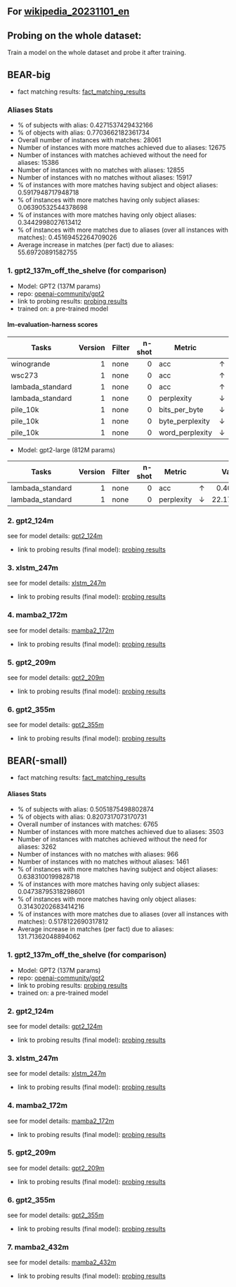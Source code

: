 ## For [wikipedia_20231101_en](https://huggingface.co/datasets/wikimedia/wikipedia)

## Probing on the whole dataset:

Train a model on the whole dataset and probe it after training.

## BEAR-big
- fact matching results: [fact_matching_results](fact_matching_results/BEAR-big/wikimedia_wikipedia_20231101_en)

### Aliases Stats

- % of subjects with alias: 0.4271537429432166
- % of objects with alias: 0.7703662182361734
- Overall number of instances with matches: 28061
- Number of instances with more matches achieved due to aliases: 12675
- Number of instances with matches achieved without the need for aliases: 15386
- Number of instances with no matches with aliases: 12855
- Number of instances with no matches without aliases: 15917
- % of instances with more matches having subject and object aliases: 0.5917948717948718
- % of instances with more matches having only subject aliases: 0.06390532544378698
- % of instances with more matches having only object aliases: 0.3442998027613412
- % of instances with more matches due to aliases (over all instances with matches): 0.45169452264709026
- Average increase in matches (per fact) due to aliases: 55.69720891582755

### 1. gpt2_137m_off_the_shelve (for comparison)

- Model: GPT2 (137M params)
- repo: [openai-community/gpt2](https://huggingface.co/gpt2)
- link to probing results: [probing results](probing_results/BEAR-big/gpt2_137m_off_the_shelve/wikimedia_wikipedia_20231101_en/accuracy_statistics.png)
- trained on: a pre-trained model

#### lm-evaluation-harness scores
|  Tasks   | Version |Filter|n-shot|Metric|   |Value |   |Stderr|
|----------|--------:|------|-----:|------|---|-----:|---|-----:|
|winogrande|       1 |none  |     0|acc   |↑  |0.5162|±  | 0.014|
|wsc273|       1 |none  |     0|acc   |↑  |0.5861|±  |0.0299|
|lambada_standard|       1 |none  |     0|acc       |↑  | 0.2597|±  |0.0061|
|lambada_standard|       1 |none  |     0|perplexity|↓  |93.7302|±  |3.8329|
|pile_10k|       1 |none  |     0|bits_per_byte  |↓  |  1.1745|±  |   N/A|
|pile_10k|       1 |none  |     0|byte_perplexity|↓  |  2.2572|±  |   N/A|
|pile_10k|       1 |none  |     0|word_perplexity|↓  |233.5492|±  |   N/A|


- Model: gpt2-large (812M params)

|     Tasks      | Version |Filter|n-shot|  Metric  |   | Value |   |Stderr|
|----------------|--------:|------|-----:|----------|---|------:|---|-----:|
|lambada_standard|       1 |none  |     0|acc       |↑  | 0.4040|±  |0.0068|
|lambada_standard|       1 |none  |     0|perplexity|↓  |22.1789|±  |0.7740|

### 2. gpt2_124m

see for model details: [gpt2_124m](probing_on_dataset_slices.md)

- link to probing results (final model): [probing results](probing_results/BEAR-big/gpt2_124m/wikimedia_wikipedia_20231101_en/accuracy_statistics_final_model.png)

### 3. xlstm_247m

see for model details: [xlstm_247m](probing_on_dataset_slices.md)

- link to probing results (final model): [probing results](probing_results/BEAR-big/xlstm_247m/wikimedia_wikipedia_20231101_en/accuracy_statistics_final_model.png)

### 4. mamba2_172m

see for model details: [mamba2_172m](probing_on_dataset_slices.md)

- link to probing results (final model): [probing results](probing_results/BEAR-big/mamba2_172m/wikimedia_wikipedia_20231101_en/accuracy_statistics_final_model.png)

### 5. gpt2_209m

see for model details: [gpt2_209m](probing_on_dataset_slices.md)

- link to probing results (final model): [probing results](probing_results/BEAR-big/gpt2_209m/wikimedia_wikipedia_20231101_en/accuracy_statistics_final_model.png)

### 6. gpt2_355m

see for model details: [gpt2_355m](probing_on_dataset_slices.md)

- link to probing results (final model): [probing results](probing_results/BEAR-big/gpt2_355m/wikimedia_wikipedia_20231101_en/accuracy_statistics_final_model.png)

## BEAR(-small)
- fact matching results: [fact_matching_results](/fact_matching_results/BEAR-small/wikimedia_wikipedia_20231101_en)

#### Aliases Stats
- % of subjects with alias: 0.5051875498802874
- % of objects with alias: 0.8207317073170731
- Overall number of instances with matches: 6765
- Number of instances with more matches achieved due to aliases: 3503
- Number of instances with matches achieved without the need for aliases: 3262
- Number of instances with no matches with aliases: 966
- Number of instances with no matches without aliases: 1461
- % of instances with more matches having subject and object aliases: 0.6383100199828718
- % of instances with more matches having only subject aliases: 0.04738795318298601
- % of instances with more matches having only object aliases: 0.31430202683414216
- % of instances with more matches due to aliases (over all instances with matches): 0.5178122690317812
- Average increase in matches (per fact) due to aliases: 131.71362048894062

### 1. gpt2_137m_off_the_shelve (for comparison)

- Model: GPT2 (137M params)
- repo: [openai-community/gpt2](https://huggingface.co/gpt2)
- link to probing results: [probing results](probing_results/BEAR-small/gpt2_137m_off_the_shelve/wikimedia_wikipedia_20231101_en/accuracy_statistics.png)
- trained on: a pre-trained model

### 2. gpt2_124m

see for model details: [gpt2_124m](probing_on_dataset_slices.md)

- link to probing results (final model): [probing results](probing_results/BEAR-small/gpt2_124m/wikimedia_wikipedia_20231101_en/accuracy_statistics_final_model.png)

### 3. xlstm_247m

see for model details: [xlstm_247m](probing_on_dataset_slices.md)

- link to probing results (final model): [probing results](probing_results/BEAR-small/xlstm_247m/wikimedia_wikipedia_20231101_en/accuracy_statistics_final_model.png)

### 4. mamba2_172m

see for model details: [mamba2_172m](probing_on_dataset_slices.md)

- link to probing results (final model): [probing results](probing_results/BEAR-small/mamba2_172m/wikimedia_wikipedia_20231101_en/accuracy_statistics_final_model.png)

### 5. gpt2_209m

see for model details: [gpt2_209m](probing_on_dataset_slices.md)

- link to probing results (final model): [probing results](probing_results/BEAR-small/gpt2_209m/wikimedia_wikipedia_20231101_en/accuracy_statistics_final_model.png)

### 6. gpt2_355m

see for model details: [gpt2_355m](probing_on_dataset_slices.md)

- link to probing results (final model): [probing results](probing_results/BEAR-small/gpt2_355m/wikimedia_wikipedia_20231101_en/accuracy_statistics_final_model.png)

### 7. mamba2_432m

see for model details: [mamba2_432m](probing_on_dataset_slices.md)

- link to probing results (final model): [probing results](probing_results/BEAR-small/mamba2_432m/wikimedia_wikipedia_20231101_en/accuracy_statistics_final_model.png)